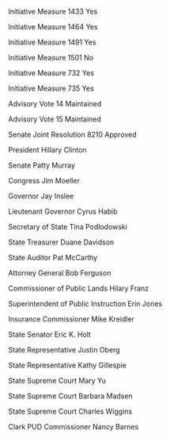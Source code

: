 Initiative Measure 1433
Yes

Initiative Measure 1464
Yes

Initiative Measure 1491
Yes

Initiative Measure 1501
No

Initiative Measure 732
Yes

Initiative Measure 735
Yes

Advisory Vote 14
Maintained

Advisory Vote 15
Maintained

Senate Joint Resolution 8210
Approved

President
Hillary Clinton

Senate
Patty Murray

Congress
Jim Moeller

Governor
Jay Inslee

Lieutenant Governor
Cyrus Habib

Secretary of State
Tina Podlodowski

State Treasurer
Duane Davidson

State Auditor
Pat McCarthy

Attorney General
Bob Ferguson

Commissioner of Public Lands
Hilary Franz

Superintendent of Public Instruction
Erin Jones

Insurance Commissioner
Mike Kreidler

State Senator
Eric K. Holt

State Representative
Justin Oberg

State Representative
Kathy Gillespie

State Supreme Court
Mary Yu

State Supreme Court
Barbara Madsen

State Supreme Court
Charles Wiggins

Clark PUD Commissioner
Nancy Barnes












